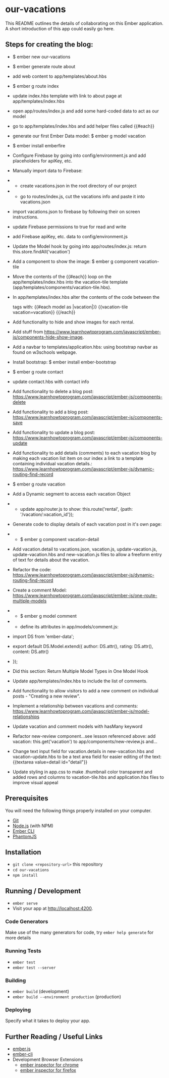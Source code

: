 # our-vacations

This README outlines the details of collaborating on this Ember application.
A short introduction of this app could easily go here.

## Steps for creating the blog:
* $ ember new our-vacations
* $ ember generate route about
* add web content to app/templates/about.hbs
* $ ember g route index
* update index.hbs template with link to about page at app/templates/index.hbs
* open app/routes/index.js and add some hard-coded data to act as our model
* go to app/templates/index.hbs and add helper files called {{#each}}
* generate our first Ember Data model:  $ ember g model vacation
* $ ember install emberfire
* Configure Firebase by going into config/environment.js and add placeholders for apiKey, etc.
* Manually import data to Firebase:
* - create vacations.json in the root directory of our project
* - go to routes/index.js, cut the vacations info and paste it into vacations.json
* import vacations.json to firebase by following their on screen instructions.
* update Firebase permissions to true for read and write
* add Firebase apiKey, etc. data to config/environment.js
* Update the Model hook by going into app/routes/index.js:  return this.store.findAll('vacation')
* Add a component to show the image:  $ ember g component vacation-tile
* Move the contents of the {{#each}} loop on the app/templates/index.hbs into the vacation-tile template (app/templates/components/vacation-tile.hbs).
* In app/templates/index.hbs alter the contents of the code between the <ul></ul> tags with:
   {{#each model as |vacation|}}
    {{vacation-tile vacation=vacation}}
  {{/each}}
* Add functionality to hide and show images for each rental.
* Add stuff from https://www.learnhowtoprogram.com/javascript/ember-js/components-hide-show-image.
* Add a navbar to  templates/application.hbs: using bootstrap navbar as found on w3schools webpage.
* Install bootstrap: $ ember install ember-bootstrap
* $ ember g route contact
* update contact.hbs with contact info
* Add functionality to delete a blog post: https://www.learnhowtoprogram.com/javascript/ember-js/components-delete
* Add functionality to add a blog post:  https://www.learnhowtoprogram.com/javascript/ember-js/components-save
* Add functionality to update a blog post:
https://www.learnhowtoprogram.com/javascript/ember-js/components-update
* Add functionality to add details (comments) to each vacation blog by making each vacation list item on our index a link to a template containing individual vacation details.:
https://www.learnhowtoprogram.com/javascript/ember-js/dynamic-routing-find-record
* $ ember g route vacation
* Add a Dynamic segment to access each vacation Object
* - update app/router.js to show: this.route('rental', {path: '/vacation/:vacation_id'});
* Generate code to display details of each vacation post in it's own page:
* - $ ember g component vacation-detail
* Add vacation.detail to vacations.json, vacation.js, update-vacation.js, update-vacation.hbs and new-vacation.js files to allow a freeform entry of text for details about the vacation.
* Refactor the code:  https://www.learnhowtoprogram.com/javascript/ember-js/dynamic-routing-find-record
* Create a comment Model: https://www.learnhowtoprogram.com/javascript/ember-js/one-route-multiple-models
* - $ ember g model comment
* - define its attributes in app/models/comment.js:
* import DS from 'ember-data';

* export default DS.Model.extend({
  author: DS.attr(),
  rating: DS.attr(),
  content: DS.attr()
* });

* Did this section: Return Multiple Model Types in One Model Hook
* Update app/templates/index.hbs to include the list of comments.
* Add functionality to allow visitors to add a new comment on individual posts - "Creating a new review".
* Implement a relationship between vacations and comments: https://www.learnhowtoprogram.com/javascript/ember-js/model-relationships
* Update vacation and comment models with hasMany keyword
* Refactor new-review component...see lesson referenced above: add      vacation: this.get('vacation') to app/components/new-review.js and...
* Change text input field for vacation.details in new-vacation.hbs and vacation-update.hbs to be a text area field for easier editing of the text: {{textarea value=detail id="detail"}}
* Update styling in app.css to make .thumbnail color transparent and added rows and columns to vacation-tile.hbs and application.hbs files to improve visual appeal


## Prerequisites

You will need the following things properly installed on your computer.

* [Git](https://git-scm.com/)
* [Node.js](https://nodejs.org/) (with NPM)
* [Ember CLI](https://ember-cli.com/)
* [PhantomJS](http://phantomjs.org/)

## Installation

* `git clone <repository-url>` this repository
* `cd our-vacations`
* `npm install`

## Running / Development

* `ember serve`
* Visit your app at [http://localhost:4200](http://localhost:4200).

### Code Generators

Make use of the many generators for code, try `ember help generate` for more details

### Running Tests

* `ember test`
* `ember test --server`

### Building

* `ember build` (development)
* `ember build --environment production` (production)

### Deploying

Specify what it takes to deploy your app.

## Further Reading / Useful Links

* [ember.js](http://emberjs.com/)
* [ember-cli](https://ember-cli.com/)
* Development Browser Extensions
  * [ember inspector for chrome](https://chrome.google.com/webstore/detail/ember-inspector/bmdblncegkenkacieihfhpjfppoconhi)
  * [ember inspector for firefox](https://addons.mozilla.org/en-US/firefox/addon/ember-inspector/)
